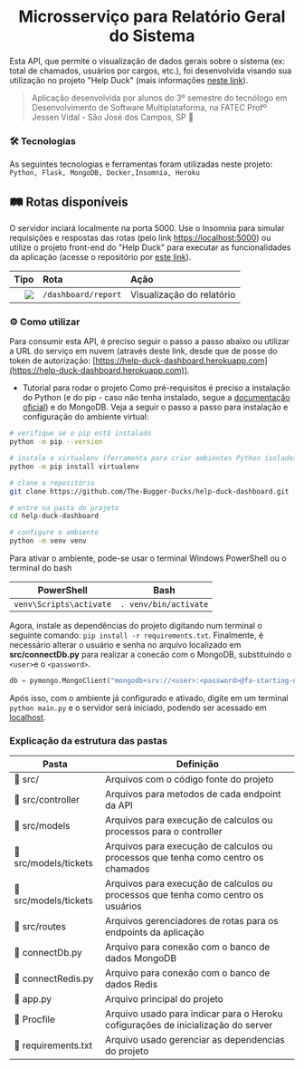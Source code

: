 <h1 align="center"> 
  Microsserviço para Relatório Geral do Sistema
</h1>

Esta API, que permite o visualização de dados gerais sobre o sistema (ex: total de chamados, usuários por cargos, etc.), foi desenvolvida visando sua utilização no projeto "Help Duck" (mais informações [neste link](https://github.com/The-Bugger-Ducks/help-duck-documentation)).

> Aplicação desenvolvida por alunos do 3º semestre do tecnólogo em Desenvolvimento de Software Multiplataforma, na FATEC Profº Jessen Vidal - São José dos Campos, SP :rocket:

### :hammer_and_wrench: Tecnologias

As seguintes tecnologias e ferramentas foram utilizadas neste projeto: `Python, Flask, MongoDB, Docker,Insomnia, Heroku`

## :railway_track: Rotas disponíveis
  
O servidor inciará localmente na porta 5000. Use o Insomnia para simular requisições e respostas das rotas (pelo link [https://localhost:5000](https://localhost:5000)) ou utilize o projeto front-end do "Help Duck" para executar as funcionalidades da aplicação (acesse o repositório por [este link](https://github.com/The-Bugger-Ducks/help-duck-web)).

<div align="center">

|                                                                    Tipo | Rota                                 | Ação                            |
| ----------------------------------------------------------------------: | :----------------------------------- | :------------------------------ |
|    [![](https://img.shields.io/badge/GET-2E8B57?style=for-the-badge)]() | `/dashboard/report`                  | Visualização do relatório       |

</div>

### :gear: Como utilizar
Para consumir esta API, é preciso seguir o passo a passo abaixo ou utilizar a URL do serviço em nuvem (através deste link, desde que de posse do token de autorização: [https://help-duck-dashboard.herokuapp.com](https://help-duck-dashboard.herokuapp.com)).

- Tutorial para rodar o projeto
Como pré-requisitos é preciso a instalação do Python (e do pip - caso não tenha instalado, segue a [documentação oficial](https://pip.pypa.io/en/stable/installing/)) e do MongoDB. Veja a seguir o passo a passo para instalação e configuração do ambiente virtual:

```bash
# verifique se o pip está instalado
python -m pip --version

# instale o virtualenv (ferramenta para criar ambientes Python isolados)
python -m pip install virtualenv

# clone o repositório
git clone https://github.com/The-Bugger-Ducks/help-duck-dashboard.git

# entre na pasta do projeto
cd help-duck-dashboard

# configure o ambiente
python -m venv venv
```

Para ativar o ambiente, pode-se usar o terminal Windows PowerShell ou o terminal do bash
<div align="center">
  
| PowerShell                  | Bash                      |
|:---------------------------:|:-------------------------:|
| ```venv\Scripts\activate``` | ```. venv/bin/activate``` |
</div>

Agora, instale as dependências do projeto digitando num terminal o seguinte comando: `pip install -r requirements.txt`. Finalmente, é necessário alterar o usuário e senha no arquivo localizado em **src/connectDb.py** para realizar a conecão com o MongoDB, substituindo o `<user>`e o `<password>`.

``` python
db = pymongo.MongoClient("mongodb+srv://<user>:<password>@fa-starting-no-sql.6vnsq.mongodb.net/")
```
Após isso, com o ambiente já configurado e ativado, digite em um terminal `python main.py` e o servidor será iniciado, podendo ser acessado em [localhost](http://localhost:5000/).

### Explicação da estrutura das pastas

| Pasta                                                     | Definição                                                                        |
| --------------------------------------------------------- | -------------------------------------------------------------------------------- |
| :open_file_folder: src/                                   | Arquivos com o código fonte do projeto                                           |
| :open_file_folder: src/controller                         | Arquivos para metodos de cada endpoint da API                                    |
| :open_file_folder: src/models                             | Arquivos para execução de calculos ou processos para o controller                |
| :open_file_folder: src/models/tickets                     | Arquivos para execução de calculos ou processos que tenha como centro os chamados|
| :open_file_folder: src/models/tickets                     | Arquivos para execução de calculos ou processos que tenha como centro os usuários|
| :open_file_folder: src/routes                             | Arquivos gerenciadores de rotas para os endpoints da aplicação                   |
| :page_facing_up: connectDb.py                             | Arquivo para conexão com o banco de dados MongoDB                                |
| :page_facing_up: connectRedis.py                          | Arquivo para conexão com o banco de dados Redis                                  |
| :page_facing_up: app.py                                   | Arquivo principal do projeto                                                     |
| :page_facing_up: Procfile                                 | Arquivo usado para indicar para o Heroku cofigurações de inicialização do server |
| :page_facing_up: requirements.txt                         | Arquivo usado gerenciar as dependencias do projeto                               |